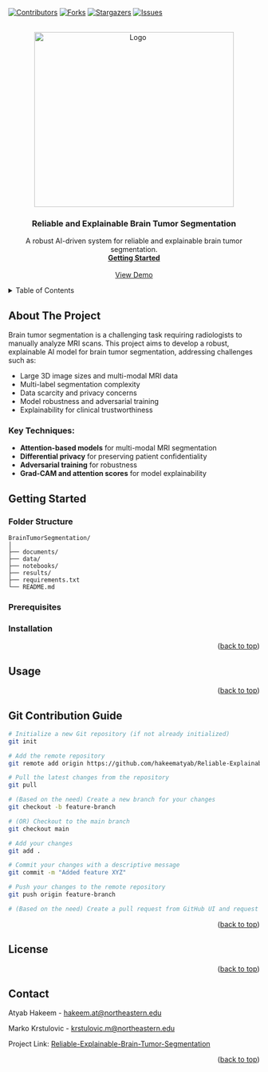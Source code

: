 <a id="readme-top"></a>

[![Contributors][contributors-shield]][contributors-url]
[![Forks][forks-shield]][forks-url]
[![Stargazers][stars-shield]][stars-url]
[![Issues][issues-shield]][issues-url]


<!-- PROJECT LOGO -->
<br />
<div align="center">
  <a href="https://github.com/hakeematyab/Reliable-Explainable-Brain-Tumor-Segmentation">
    <img src="https://github.com/user-attachments/assets/b8111a77-4f32-4fc4-abb1-a9888fc38c7b" alt="Logo" width="400" height="350">
  </a>

  <h3 align="center">Reliable and Explainable Brain Tumor Segmentation</h3>

  <p align="center">
    A robust AI-driven system for reliable and explainable brain tumor segmentation.
    <br />
    <a href="#getting-started"><strong>Getting Started</strong></a>
    <br />
    <br />
    <a href="">View Demo</a>
  </p>
</div>

<!-- TABLE OF CONTENTS -->
<details>
  <summary>Table of Contents</summary>
  <ol>
    <li><a href="#about-the-project">About The Project</a></li>
    <li><a href="#getting-started">Getting Started</a>
      <ul>
        <li><a href="#folder-structure">Folder Structure</a></li>
        <li><a href="#prerequisites">Prerequisites</a></li>
        <li><a href="#installation">Installation</a></li>
      </ul>
    </li>
    <li><a href="#usage">Usage</a></li>
    <li><a href="#contributing">Contributing</a></li>
    <li><a href="#git-contribution-guide">Git Contribution Guide</a></li>
    <li><a href="#license">License</a></li>
    <li><a href="#contact">Contact</a></li>
  </ol>
</details>

<!-- ABOUT THE PROJECT -->
## About The Project

Brain tumor segmentation is a challenging task requiring radiologists to manually analyze MRI scans. This project aims to develop a robust, explainable AI model for brain tumor segmentation, addressing challenges such as:
- Large 3D image sizes and multi-modal MRI data
- Multi-label segmentation complexity
- Data scarcity and privacy concerns
- Model robustness and adversarial training
- Explainability for clinical trustworthiness

### Key Techniques:
- **Attention-based models** for multi-modal MRI segmentation
- **Differential privacy** for preserving patient confidentiality
- **Adversarial training** for robustness
- **Grad-CAM and attention scores** for model explainability

<!-- GETTING STARTED -->
## Getting Started

### Folder Structure
```
BrainTumorSegmentation/
│
├── documents/
├── data/
├── notebooks/
├── results/
├── requirements.txt
└── README.md
```

### Prerequisites
<!-- 
1. **Python 3.x**: Install from [here](https://www.python.org/downloads/).
   ```bash
   python --version
   ```

2. **Anaconda** (Optional but recommended): [Download](https://www.anaconda.com/download)
   ```bash
   conda --version
   ```

3. **Git**: Install from [here](https://git-scm.com/downloads).
   ```bash
   git --version
   ```
-->
### Installation
<!-- 
1. Clone the repository:
   ```sh
   git clone https://github.com/hakeematyab/Reliable-Explainable-Brain-Tumor-Segmentation.git
   cd Reliable-Explainable-Brain-Tumor-Segmentation
   ```
2. Create an environment & install dependencies:
   ```sh
   conda create --name brain_tumor_segmentation python=3.12.9
   conda activate brain_tumor_segmentation
   pip install -r requirements.txt
   ```
-->
<p align="right">(<a href="#readme-top">back to top</a>)</p>

<!-- USAGE EXAMPLES -->
## Usage

<p align="right">(<a href="#readme-top">back to top</a>)</p>

<!-- GIT CONTRIBUTION GUIDE -->
## Git Contribution Guide

```bash
# Initialize a new Git repository (if not already initialized)
git init

# Add the remote repository
git remote add origin https://github.com/hakeematyab/Reliable-Explainable-Brain-Tumor-Segmentation.git

# Pull the latest changes from the repository
git pull

# (Based on the need) Create a new branch for your changes
git checkout -b feature-branch

# (OR) Checkout to the main branch
git checkout main

# Add your changes
git add .

# Commit your changes with a descriptive message
git commit -m "Added feature XYZ"

# Push your changes to the remote repository
git push origin feature-branch

# (Based on the need) Create a pull request from GitHub UI and request review
```

<p align="right">(<a href="#readme-top">back to top</a>)</p>

<!-- LICENSE -->
## License
<!-- Distributed under the MIT License. See `LICENSE` for details.-->

<p align="right">(<a href="#readme-top">back to top</a>)</p>

<!-- CONTACT -->
## Contact
Atyab Hakeem - hakeem.at@northeastern.edu

Marko Krstulovic - krstulovic.m@northeastern.edu

Project Link: [Reliable-Explainable-Brain-Tumor-Segmentation](https://github.com/hakeematyab/Reliable-Explainable-Brain-Tumor-Segmentation)

<p align="right">(<a href="#readme-top">back to top</a>)</p>

<!-- MARKDOWN LINKS & IMAGES -->
[contributors-shield]: https://img.shields.io/github/contributors/hakeematyab/Reliable-Explainable-Brain-Tumor-Segmentation.svg?style=for-the-badge
[contributors-url]: https://github.com/hakeematyab/Reliable-Explainable-Brain-Tumor-Segmentation/graphs/contributors
[forks-shield]: https://img.shields.io/github/forks/hakeematyab/Reliable-Explainable-Brain-Tumor-Segmentation.svg?style=for-the-badge
[forks-url]: https://github.com/hakeematyab/Reliable-Explainable-Brain-Tumor-Segmentation/network/members
[stars-shield]: https://img.shields.io/github/stars/hakeematyab/Reliable-Explainable-Brain-Tumor-Segmentation.svg?style=for-the-badge
[stars-url]: https://github.com/hakeematyab/Reliable-Explainable-Brain-Tumor-Segmentation/stargazers
[issues-shield]: https://img.shields.io/github/issues/hakeematyab/Reliable-Explainable-Brain-Tumor-Segmentation.svg?style=for-the-badge
[issues-url]: https://github.com/hakeematyab/Reliable-Explainable-Brain-Tumor-Segmentation/issues
[license-shield]: https://img.shields.io/github/license/hakeematyab/Reliable-Explainable-Brain-Tumor-Segmentation.svg?style=for-the-badge
[license-url]: https://github.com/hakeematyab/Reliable-Explainable-Brain-Tumor-Segmentation/blob/main/LICENSE.txt
